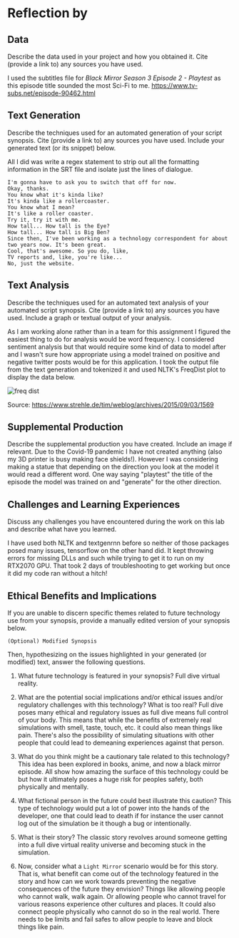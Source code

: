 # Reflection by 

## Data
Describe the data used in your project and how you obtained it. Cite (provide a link to) any sources you have used.

I used the subtitles file for _Black Mirror Season 3 Episode 2 - Playtest_ as this episode title sounded the most Sci-Fi to me.
https://www.tv-subs.net/episode-90462.html

## Text Generation
Describe the techniques used for an automated generation of your script synopsis. Cite (provide a link to) any sources you have used. Include your generated text (or its snippet) below.

All I did was write a regex statement to strip out all the formatting information in the SRT file and isolate just the lines of dialogue.

```
I'm gonna have to ask you to switch that off for now.
Okay, thanks.
You know what it's kinda like?
It's kinda like a rollercoaster.
You know what I mean?
It's like a roller coaster.
Try it, try it with me.
How tall... How tall is the Eye?
How tall... How tall is Big Ben?
Since then, I've been working as a technology correspondent for about two years now. It's been great.
Cool, that's awesome. So you do, like,
TV reports and, like, you're like...
No, just the website.
```

## Text Analysis
Describe the techniques used for an automated text analysis of your automated script synopsis. Cite (provide a link to) any sources you have used. Include a graph or textual output of your analysis.

As I am working alone rather than in a team for this assignment I figured the easiest thing to do for analysis would be word frequency. I considered sentiment analysis but that would require some kind of data to model after and I wasn't sure how appropriate using a model trained on positive and negative twitter posts would be for this application. I took the output file from the text generation and tokenized it and used NLTK's FreqDist plot to display the data below.

![freq dist](freq.png)

Source:
https://www.strehle.de/tim/weblog/archives/2015/09/03/1569

## Supplemental Production
Describe the supplemental production you have created. Include an image if relevant.
Due to the Covid-19 pandemic I have not created anything (also my 3D printer is busy making face shields!). However I was considering making a statue that depending on the direction you look at the model it would read a different word. One way saying "playtest" the title of the episode the model was trained on and "generate" for the other direction.

## Challenges and Learning Experiences
Discuss any challenges you have encountered during the work on this lab and  describe what have you learned.

I have used both NLTK and textgenrnn before so neither of those packages posed many issues, tensorflow on the other hand did. It kept throwing errors for missing DLLs and such while trying to get it to run on my RTX2070 GPU. That took 2 days of troubleshooting to get working but once it did my code ran without a hitch!

## Ethical Benefits and Implications
If you are unable to discern specific themes related to future technology use from your synopsis, provide a manually edited version of your synopsis below.

```
(Optional) Modified Synopsis
```

Then, hypothesizing on the issues highlighted in your generated (or modified) text, answer the following questions.

1. What future technology is featured in your synopsis?
Full dive virtual reality.

2. What are the potential social implications and/or ethical issues and/or regulatory challenges with this technology?
What is too real? Full dive poses many ethical and regulatory issues as full dive means full control of your body. This means that while the benefits of extremely real simulations with smell, taste, touch, etc. it could also mean things like pain. There's also the possibility of simulating situations with other people that could lead to demeaning experiences against that person.

3. What do you think might be a cautionary tale related to this technology?
This idea has been explored in books, anime, and now a black mirror episode. All show how amazing the surface of this technology could be but how it ultimately poses a huge risk for peoples safety, both physically and mentally.

4. What fictional person in the future could best illustrate this caution?
This type of technology would put a lot of power into the hands of the developer, one that could lead to death if for instance the user cannot log out of the simulation be it though a bug or intentionally.

5. What is their story?
The classic story revolves around someone getting into a full dive virtual reality universe and becoming stuck in the simulation.

6. Now, consider what a ``Light Mirror`` scenario would be for this story. That is, what benefit can come out of the  technology featured in the story and how can we work towards preventing the negative consequences of the future they envision?
Things like allowing people who cannot walk, walk again. Or allowing people who cannot travel for various reasons experience other cultures and places. It could also connect people physically who cannot do so in the real world. There needs to be limits and fail safes to allow people to leave and block things like pain.


